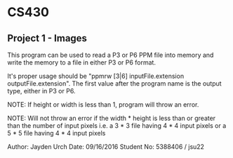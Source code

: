 # CS430
## Project 1 - Images

This program can be used to read a P3 or P6 PPM file into memory and write the memory to a file in either P3 or P6 format.

It's proper usage should be "ppmrw [3|6] inputFile.extension outputFile.extension". The first value after the program name is the output type, either in P3 or P6.

NOTE: If height or width is less than 1, program will throw an error.

NOTE: Will not throw an error if the width * height is less than or greater than the number of input pixels
      i.e. a 3 * 3 file having 4 * 4 input pixels or a 5 * 5 file having 4 * 4 input pixels

Author: Jayden Urch
Date: 09/16/2016
Student No: 5388406 / jsu22
